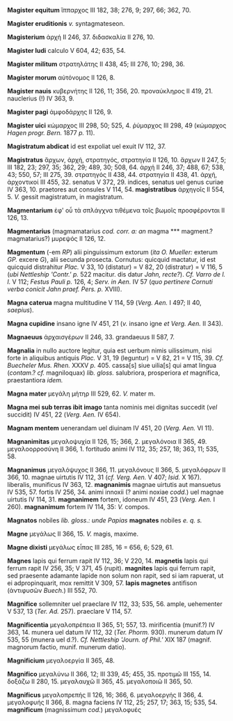 **Magister equitum** ἵππαρχος III 182, 38; 276, 9; 297, 66; 362, 70.

**Magister eruditionis** *v.* syntagmateseon.

**Magisterium** ἀρχή II 246, 37. διδασκαλία II 276, 10.

**Magister ludi** calculo V 604, 42; 635, 54.

**Magister militum** στρατηλάτης II 438, 45; III 276, 10; 298, 36.

**Magister morum** αὐτόνομος II 126, 8.

**Magister nauis** κυβερνήτης II 126, 11; 356, 20. προναύκληρος II 419,
21. nauclerius (!) IV 363, 9.

**Magister pagi** ἀμφοδάρχης II 126, 9.

**Magister uici** κώμαρχος III 298, 50; 525, 4. ῥύμαρχος III 298, 49
(κώμαρχος *Hagen progr. Bern.* 1877 *p.* 11).

**Magistratum abdicat** id est expoliat uel exuit IV 112, 37.

**Magistratus** ἄρχων, ἀρχή, στρατηγός, στρατηγία II 126, 10. ἄρχων II
247, 5; III 182, 23; 297, 35; 362, 29; 489, 30; 508, 64. ἀρχή II 246,
37; 488, 67; 538, 43; 550, 57; III 275, 39. στρατηγός II 438, 44.
στρατηγία II 438, 41. ἀρχή, ἀρχοντικοί III 455, 32. senatus V 372, 29.
indices, senatus uel genus curiae IV 363, 10. praetores aut consules V
114, 54. **magistratibus** ἀρχηγοῖς II 554, 5. *V.* gessit magistratum,
in magistratum.

**Magmentarium** ἐφ' οὗ τὰ σπλάγχνα τιθέμενα τοῖς βωμοῖς προσφέρονται II
126, 13.

**Magmentarius** (magmamatarius *cod. corr. a: an* magma \*\*\*
magment.? magmatarius?) μυρεψός II 126, 12.

**Magmentum** (-em *RP*) alii pinguissimum extorum (*ita O. Mueller:*
exterum *GP.* excere *G*), alii secunda prosecta. Cornutus: quicquid
mactatur, id est quicquid distrahitur *Plac.* V 33, 10 (distatur) = V
82, 20 (distratur) = V 116, 5 (*ubi Nettleship 'Contr.' p.* 522 macitur.
dis datur *Jahn, recte?*). *Cf. Varro de l. l.* V 112; *Festus Pauli p.*
126, 4; *Serv. in Aen.* IV 57 (*quo pertinere Cornuti verba conicit Jahn
praef. Pers. p.* XVIII).

**Magna caterua** magna multitudine V 114, 59 (*Verg. Aen.* I 497; II
40, *saepius*).

**Magna cupidine** insano igne IV 451, 21 (*v.* insano igne *et Verg.*
*Aen.* II 343).

**Magnaeuus** ἀρχαισγέρων II 246, 33. grandaeuus II 587, 7.

**Magnalia** in nullo auctore legitur, quia est uerbum nimis uilissimum,
nisi forte in aliquibus antiquis *Plac.* V 31, 19 (leguntur) = V 82, 21
= V 115, 39. *Cf. Buecheler Mus. Rhen.* XXXV *p.* 405. cassa[s] siue
uilia[s] qui amat lingua (*contam*.? *cf.* magniloquax) *lib. gloss.*
salubriora, prosperiora *et* magnifica, praestantiora *idem.*

**Magna mater** μεγάλη μήτηρ III 529, 62. *V.* mater m.

**Magna mei sub terras ibit imago** tanta nominis mei dignitas succedit
(*vel* succidit) IV 451, 22 (*Verg. Aen.* IV 654).

**Magnam mentem** uenerandam uel diuinam IV 451, 20 (*Verg. Aen.* VI
11).

**Magnanimitas** μεγαλοψυχία II 126, 15; 366, 2. μεγαλόνοια II 365, 49.
μεγαλοορροσύνη II 366, 1. fortitudo animi IV 112, 35; 257, 18; 363, 11;
535, 58.

**Magnanimus** μεγαλόψυχος II 366, 11. μεγαλόνους II 366, 5. μεγαλόφρων
II 366, 10. magnae uirtutis IV 112, 31 (*cf. Verg. Aen.* V 407;
*Isid.* X 167). liberalis, munificus IV 363, 12. **magnanimis** magnae
uirtutis aut mansuetus IV 535, 57. fortis IV 256, 34. animi innoxii (?
animi noxiae *codd.*) uel magnae uirtutis IV 114, 31. **magnanimem**
fortem, idoneum IV 451, 23 (*Verg. Aen.* I 260). **magnanimum** fortem
IV 114, 35: *V.* compos.

**Magnatos** nobiles *lib. gloss.: unde Papias* **magnates** nobiles
*e. q. s.*

**Magne** μεγάλως II 366, 15. *V.* magis, maxime.

**Magne dixisti** μεγάλως εἶπας III 285, 16 = 656, 6; 529, 61.

**Magnes** lapis qui ferrum rapit IV 112, 36; V 220, 14. **magnetis**
lapis qui ferrum rapit IV 256, 35; V 371, 45 (rupit). **magnites** lapis
qui ferrum rapit, sed praesente adamante lapide non solum non rapit, sed
si iam rapuerat, ut ei adpropinquarit, mox remittit V 309, 57. **lapis
magnetes** antifison (ἀντιφυσῶν *Buech.*) III 552, 70.

**Magnifice** sollemniter uel praeclare IV 112, 33; 535, 56. ample,
uehementer V 537, 13 (*Ter. Ad.* 257). praeclare V 114, 57.

**Magnificentia** μεγαλοπρέπεια II 365, 51; 557, 13. mirificentia
(munif.?) IV 363, 14. munera uel datum IV 112, 32 (*Ter. Phorm.* 930).
munerum datum IV 535, 55 (munera uel d.?). *Cf. Nettleship 'Journ. of
Phil.'* XIX 187 (magnif. magnorum factio, munif. munerum datio).

**Magnificium** μεγαλοεργία II 365, 48.

**Magnifico** μεγαλύνω II 366, 12; III 339, 45; 455, 35. προτιμῶ III
155, 14. δοξάζω II 280, 15. μεγαλαυχῶ II 365, 45. μεγαλοποιῶ II 365, 50.

**Magnificus** μεγαλοπρεπής II 126, 16; 366, 6. μεγαλοεργής II 366, 4.
μεγαλοφυής II 366, 8. magna faciens IV 112, 25; 257, 17; 363, 15; 535,
54. **magni­ficum** (magnissimum *cod.*) μεγαλοφυές
